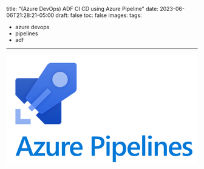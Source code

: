 title: "(Azure DevOps) ADF CI CD using Azure Pipeline"
date: 2023-06-06T21:28:21-05:00
draft: false
toc: false
images:
tags:
  - azure devops
  - pipelines
  - adf
---
![azure](/azure-pipelines.png)